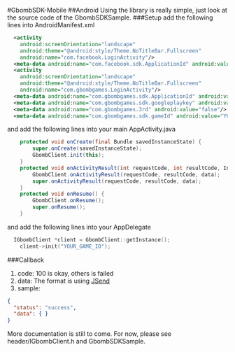 #GbombSDK-Mobile
##Android
Using the library is really simple, just look at the source code of the GbombSDKSample.
###Setup
add the following lines into AndroidManifest.xml
```xml
  <activity
    android:screenOrientation="landscape"
    android:theme="@android:style/Theme.NoTitleBar.Fullscreen"
    android:name="com.facebook.LoginActivity"/>
  <meta-data android:name="com.facebook.sdk.ApplicationId" android:value="@string/facebook_app_id"/>
  <activity
    android:screenOrientation="landscape"
    android:theme="@android:style/Theme.NoTitleBar.Fullscreen"
    android:name="com.gbombgames.LoginActivity"/>
  <meta-data android:name="com.gbombgames.sdk.ApplicationId" android:value="@string/gbomb_app_id"/>
  <meta-data android:name="com.gbombgames.sdk.googleplaykey" android:value="YOUR_IAP_KEY" />
  <meta-data android:name="com.gbombgames.3rd" android:value="false"/>
  <meta-data android:name="com.gbombgames.sdk.gameId" android:value="YOUR_GAME_ID"/>
```
and add the following lines into your main AppActivity.java
```java
	protected void onCreate(final Bundle savedInstanceState) {
		super.onCreate(savedInstanceState);
		GbombClient.init(this);
	}
	protected void onActivityResult(int requestCode, int resultCode, Intent data) {
		GbombClient.onActivityResult(requestCode, resultCode, data);
		super.onActivityResult(requestCode, resultCode, data);
	}
	protected void onResume() {
		GbombClient.onResume();
		super.onResume();
	}
```
and add the following lines into your AppDelegate
``` cpp
  IGbombClient *client = GbombClient::getInstance();
	client->init("YOUR_GAME_ID");
```

###Callback
1. code: 100 is okay, others is failed
2. data: The format is using [JSend](http://labs.omniti.com/labs/jsend)
3. sample:
``` json
{
  "status": "success", 
  "data": { }
}
```
More documentation is still to come. For now, please see header/IGbombClient.h and GbombSDKSample.
